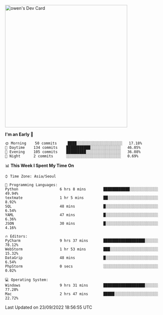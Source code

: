 <a href="https://app.daily.dev/owen_9066"><img src="https://api.daily.dev/devcards/51e5c69f10114f2abe0ae390c27b0828.png?r=hyb" width="400" alt="owen's Dev Card"/></a>

 
 <!--START_SECTION:waka-->
**I'm an Early 🐤** 

```text
🌞 Morning    50 commits     ████░░░░░░░░░░░░░░░░░░░░░   17.18% 
🌆 Daytime    134 commits    ███████████░░░░░░░░░░░░░░   46.05% 
🌃 Evening    105 commits    █████████░░░░░░░░░░░░░░░░   36.08% 
🌙 Night      2 commits      ░░░░░░░░░░░░░░░░░░░░░░░░░   0.69%

```


📊 **This Week I Spent My Time On** 

```text
⌚︎ Time Zone: Asia/Seoul

💬 Programming Languages: 
Python                   6 hrs 8 mins        ████████████░░░░░░░░░░░░░   49.94% 
textmate                 1 hr 5 mins         ██░░░░░░░░░░░░░░░░░░░░░░░   8.92% 
SQL                      48 mins             █░░░░░░░░░░░░░░░░░░░░░░░░   6.54% 
YAML                     47 mins             █░░░░░░░░░░░░░░░░░░░░░░░░   6.36% 
JSON                     30 mins             █░░░░░░░░░░░░░░░░░░░░░░░░   4.16%

🔥 Editors: 
PyCharm                  9 hrs 37 mins       ███████████████████░░░░░░   78.12% 
WebStorm                 1 hr 53 mins        ███░░░░░░░░░░░░░░░░░░░░░░   15.32% 
DataGrip                 48 mins             █░░░░░░░░░░░░░░░░░░░░░░░░   6.54% 
PhpStorm                 0 secs              ░░░░░░░░░░░░░░░░░░░░░░░░░   0.02%

💻 Operating System: 
Windows                  9 hrs 31 mins       ███████████████████░░░░░░   77.28% 
Mac                      2 hrs 47 mins       █████░░░░░░░░░░░░░░░░░░░░   22.72%

```


 Last Updated on 23/09/2022 18:56:55 UTC
<!--END_SECTION:waka-->
